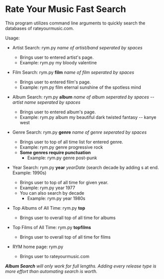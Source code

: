 # Rate Your Music Fast Search
This program utilizes command line arguments to quickly search the databases of rateyourmusic.com.

Usage:
* Artist Search: rym.py *name of artist/band seperated by spaces*
  * Brings user to entered artist's page.
  * Example: rym.py my bloody valentine
  
* Film Search: rym.py **film** *name of film seperated by spaces*
  * Brings user to entered film's page.
  * Example: rym.py film eternal sunshine of the spotless mind
  
* Album Search: rym.py **album** *name of album seperated by spaces -- artist name seperated by spaces*
  * Brings user to entered album's page.
  * Example: rym.py album my beautiful dark twisted fantasy -- kanye west
  
* Genre Search: rym.py **genre** *name of genre seperated by spaces*
  * Brings user to top of all time list for entered genre.
  * Example: rym.py genre progressive rock
  * **Some genres require punctuation**
     * Example: rym.py genre post-punk
     
* Year Search: rym.py **year** *yearDate* (search decade by adding s at end. Example: 1990s)
  * Brings user to top of all time for given year.
  * Example: rym.py year 1977
  * You can also search by decade
     * Example: rym.py year 1980s 
     
* Top Albums of All Time: rym.py **top**
  * Brings user to overall top of all time for albums
  
* Top Films of All Time: rym.py **topfilms**
  * Brings user to overall top of all time for films
  
* RYM home page: rym.py
  * Brings user to rateyourmusic.com

_**Album Search** will only work for full lengths. Adding every release type is more effort than automating search is worth._
